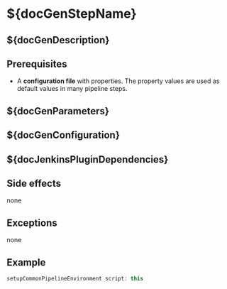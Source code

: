 # ${docGenStepName}

## ${docGenDescription}

## Prerequisites

* A **configuration file** with properties. The property values are used as default values in many pipeline steps.

## ${docGenParameters}

## ${docGenConfiguration}

## ${docJenkinsPluginDependencies}

## Side effects

none

## Exceptions

none

## Example

```groovy
setupCommonPipelineEnvironment script: this
```
